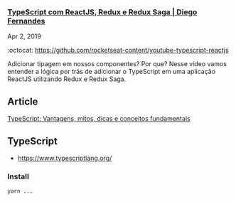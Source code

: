 ### [TypeScript com ReactJS, Redux e Redux Saga | Diego Fernandes](https://www.youtube.com/watch?v=OXxul6AvXNs)
Apr 2, 2019  

:octocat: https://github.com/rocketseat-content/youtube-typescript-reactjs  

Adicionar tipagem em nossos componentes? Por que? Nesse vídeo vamos entender a lógica por trás de adicionar o TypeScript em uma aplicação ReactJS utilizando Redux e Redux Saga.  

## Article

[TypeScript: Vantagens, mitos, dicas e conceitos fundamentais](https://blog.rocketseat.com.br/typescript-vantagens-mitos-conceitos/)  

## TypeScript

- https://www.typescriptlang.org/

### Install

```
yarn ...
```